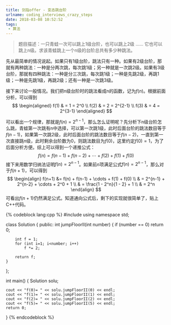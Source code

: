 ```yaml
---
title: 剑指offer - 变态跳台阶
urlname: coding_interviews_crazy_steps
date: 2018-03-08 10:52:52
tags:
 - 算法
---
```


> 题目描述：一只青蛙一次可以跳上1级台阶，也可以跳上2级 …… 它也可以跳上n级。求该青蛙跳上一个n级的台阶总共有多少种跳法。

先从最简单的情况说起。如果只有1级台阶，跳法只有一种。如果有2级台阶，那就有两种跳法：一种是分两次跳，每次跳1级；另一种就是一次跳2级。如果有3级台阶，那就有四种跳法：一种是分三次跳，每次跳1级；一种是先跳2级，再跳1级；一种是先跳1级，再跳2级；还有一种是一次跳3级。

接下来讨论一般情况。我们把n级台阶时的跳法看成n的函数，记为$f(n)$。根据前面分析，可以得到
$$
\begin{aligned}
f(1) & = 1 = 2^0 \\
f(2) & = 2 = 2^{2-1} \\
f(3) & = 4 = 2^{3-1}
\end{aligned}
$$

可以看出一个规律，那就是$f(n) = 2^{n-1}$，那么怎么证明呢？先分析下n级台阶怎么跳，青蛙第一次跳有n中选择，可以第一次跳1级，此时后面台阶的跳法数目等于$f(n-1)$，如果第一次跳2级，此时后面台阶的跳法数目等于$f(n-2)$，一直到第一次直接跳$n$级，此时剩余台阶数为0，则跳法数目为$f(0)$，这里约定$f(0)=1$，为了后面分析方便。综上可以得到一个递推公式：
$$
f(n) = f(n-1) + f(n-2) + \cdots + f(2) + f(1) + f(0)
$$
接下来用数学归纳法证明$f(n)=2^{n-1}$。如果前$n$项满足公式$f(n)=2^{n-1}$，那么对于$f(n+1)$，可以得到
$$
\begin{align}
f(n+1) &= f(n) + f(n-1) + \cdots + f(1) + f(0) \\
& = 2^{n-1} + 2^{n-2} + \cdots + 2^0 + 1 \\
& = \frac{1 - 2^n}{1 - 2} + 1 \\
& = 2^n
\end{align}
$$
可看出$f(n+1)$仍然满足公式。知道通向公式后，剩下的实现就很简单了，贴上C++代码。

{% codeblock lang:cpp %}
#include <iostream>
using namespace std;

class Solution {
public:
    int jumpFloorII(int number) {
        if (number == 0)
            return 0;

        int f = 1;
        for (int i=1; i<number; i++)
            f *= 2;

        return f;
    }
};

int main()
{
    Solution solu;

    cout << "f(0)= " << solu.jumpFloorII(0) << endl;
    cout << "f(1)= " << solu.jumpFloorII(1) << endl;
    cout << "f(2)= " << solu.jumpFloorII(2) << endl;
    cout << "f(5)= " << solu.jumpFloorII(5) << endl;
    return 0;
}
{% endcodeblock %}
